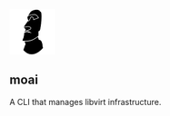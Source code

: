 
<div>
<img src="./assets/moai.png" width="80">
</div> 

moai
---

A CLI that manages libvirt infrastructure. 




